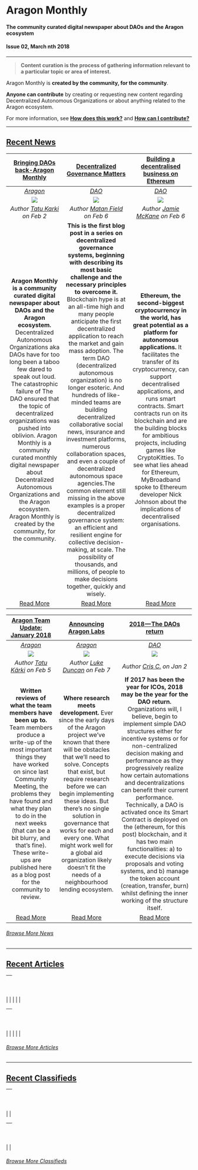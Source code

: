 # Aragon Monthly
#### The community curated digital newspaper about DAOs and the Aragon ecosystem
#### Issue 02, March nth 2018
___
> **Content curation is the process of gathering information relevant to a particular topic or area of interest.**

Aragon Monthly is **created by the community, for the community**.

**Anyone can contribute** by creating or requesting new content regarding Decentralized Autonomous Organizations or about anything related to the Aragon ecosystem.

For more information, see [**How does this work?**](info/index.md#how-does-this-work) and [**How can I contribute?**](info/index.md#how-can-i-contribute)
___
## [Recent News](news/index.md)

 [**Bringing DAOs back-Aragon Monthly**](https://blog.aragon.one/bringing-daos-back-aragon-monthly-92756cb65639) | [**Decentralized Governance Matters**](https://medium.com/daostack/decentralized-governance-first-principles-1fc6eaa492ed) | [**Building a decentralised business on Ethereum**](https://mybroadband.co.za/news/cryptocurrency/246104-building-a-decentralised-business-on-ethereum.html) |
:-----------:|:-----------:|:-----------:|
 [_Aragon_](aragon.md) | [_DAO_](dao.md) | [_DAO_](dao.md) |
 [<img src="https://cdn-images-1.medium.com/max/1000/1*gxOE5T3i1GRSFq4J-5A-9Q.png">](https://blog.aragon.one/bringing-daos-back-aragon-monthly-92756cb65639) | [<img src="https://media.coindesk.com/uploads/2017/03/Screen-Shot-2017-03-28-at-5.33.07-PM-728x697.png">](https://www.coindesk.com/information/what-is-a-dao-ethereum/) | [<img src="https://mybroadband.co.za/news/wp-content/uploads/2017/11/Ethereum-Name-Service.jpg">](https://mybroadband.co.za/news/cryptocurrency/246104-building-a-decentralised-business-on-ethereum.html) |
 _Author [Tatu Karki](https://blog.aragon.one/@Smokyish) on Feb 2_ | _Author [Matan Field](https://medium.com/@matanfield) on Feb 6_ | _Author [Jamie McKane](https://mybroadband.co.za/news/author/jamie-mckane) on Feb 6_ |
 **Aragon Monthly is a community curated digital newspaper about DAOs and the Aragon ecosystem.** Decentralized Autonomous Organizations aka DAOs have for too long been a taboo few dared to speak out loud. The catastrophic failure of The DAO ensured that the topic of decentralized organizations was pushed into oblivion. Aragon Monthly is a community curated monthly digital newspaper about Decentralized Autonomous Organizations and the Aragon ecosystem. Aragon Monthly is created by the community, for the community. | **This is the first blog post in a series on decentralized governance systems, beginning with describing its most basic challenge and the necessary principles to overcome it.** Blockchain hype is at an all-time high and many people anticipate the first decentralized application to reach the market and gain mass adoption. The term DAO (decentralized autonomous organization) is no longer esoteric. And hundreds of like-minded teams are building decentralized collaborative social news, insurance and investment platforms, numerous collaboration spaces, and even a couple of decentralized autonomous space agencies.The common element still missing in the above examples is a proper decentralized governance system: an efficient and resilient engine for collective decision-making, at scale. The possibility of thousands, and millions, of people to make decisions together, quickly and wisely. | **Ethereum, the second-biggest cryptocurrency in the world, has great potential as a platform for autonomous applications.** It facilitates the transfer of its cryptocurrency, can support decentralised applications, and runs smart contracts. Smart contracts run on its blockchain and are the building blocks for ambitious projects, including games like CryptoKitties. To see what lies ahead for Ethereum, MyBroadband spoke to Ethereum developer Nick Johnson about the implications of decentralised organisations. |
 [Read More](https://blog.aragon.one/bringing-daos-back-aragon-monthly-92756cb65639)| [Read More](https://medium.com/daostack/decentralized-governance-first-principles-1fc6eaa492ed) | [Read More](https://mybroadband.co.za/news/cryptocurrency/246104-building-a-decentralised-business-on-ethereum.html) |

[**Aragon Team Update: January 2018**](https://blog.aragon.one/aragon-team-update-january-2018-aacd32b709ed) | [**Announcing Aragon Labs**](https://blog.aragon.one/announcing-aragon-labs-a679693429ae) | [**2018 — The DAOs return**](https://blog.goodaudience.com/2018-the-dao-returns-5868a473afb0) |
:-----------:|:-----------:|:-----------:|
[_Aragon_](aragon.md) | [_Aragon_](aragon.md) | [_DAO_](dao.md) |
[<img src="https://cdn-images-1.medium.com/max/2000/1*8QXl_EiOUgU0ZW0BRZONMA.png">](https://blog.aragon.one/aragon-team-update-january-2018-aacd32b709ed) | [<img src="https://cdn-images-1.medium.com/max/1000/1*nx1j3ffgge1ebNObsgh1Zg.png">](https://blog.aragon.one/announcing-aragon-labs-a679693429ae) | [<img src="https://cdn-images-1.medium.com/max/1600/1*LnAtxkUpp_nL1vJ06FtVzw.png">](https://blog.goodaudience.com/2018-the-dao-returns-5868a473afb0) |
_Author [Tatu Kärki](https://blog.aragon.one/@Smokyish) on Feb 5_ | _Author [Luke Duncan](https://blog.aragon.one/@lkngtn) on Feb 7_ | _Author [Cris C.](https://blog.goodaudience.com/@carrascosa.cobos) on Jan 2_ |
**Written reviews of what the team members have been up to.** Team members produce a write-up of the most important things they have worked on since last Community Meeting, the problems they have found and what they plan to do in the next weeks (that can be a bit blurry, and that’s fine). These write-ups are published here as a blog post for the community to review. | **Where research meets development.** Ever since the early days of the Aragon project we’ve known that there will be obstacles that we’ll need to solve. Concepts that exist, but require research before we can begin implementing these ideas. But there’s no single solution in governance that works for each and every one. What might work well for a global aid organization likely doesn’t fit the needs of a neighbourhood lending ecosystem. | **If 2017 has been the year for ICOs, 2018 may be the year for the DAO return.** Organizations will, I believe, begin to implement simple DAO structures either for incentive systems or for non-centralized decision making and performance as they progressively realize how certain automations and decentralizations can benefit their current performance. Technically, a DAO is activated once its Smart Contract is deployed on the (ethereum, for this post) blockchain, and it has two main functionalities: a) to execute decisions via proposals and voting systems, and b) manage the token account (creation, transfer, burn) whilst defining the inner working of the structure itself. |
[Read More](https://blog.aragon.one/aragon-team-update-january-2018-aacd32b709ed) | [Read More](https://blog.aragon.one/announcing-aragon-labs-a679693429ae) | [Read More](https://blog.goodaudience.com/2018-the-dao-returns-5868a473afb0) |

###### [Browse More News](news/index.md)
___
## [Recent Articles](articles/index.md)

[<h2></h2>](articles/) |
:-----------|
 |
 |
 |
 |
 |

[<h2></h2>](articles/) |
:-----------|
 |
 |
 |
 |
 |

###### [Browse More Articles](articles/index.md)
___
## [Recent Classifieds](classifieds/index.md)

[<h2></h2>]() |
:-----------|
 |
 |

[<h2></h2>]() |
:-----------|
 |
 |

###### [Browse More Classifieds](classifieds/index.md)
